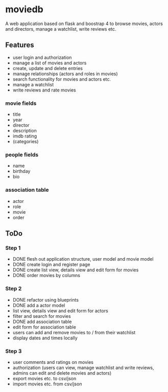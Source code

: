 # moviedb
A web application based on flask and boostrap 4 to browse movies, actors and directors, manage a watchlist, write reviews etc.

## Features
- user login and authorization
- manage a list of movies and actors
- create, update and delete entries
- manage relationships (actors and roles in movies)
- search functionality for movies and actors etc.
- manage a watchlist
- write reviews and rate movies

### movie fields
- title
- year
- director
- description
- imdb rating
- (categories)

### people fields
- name
- birthday
- bio

### association table
- actor
- role
- movie
- order

## ToDo
### Step 1
- DONE flesh out application structure, user model and movie model
- DONE create login and register page
- DONE create list view, details view and edit form for movies
- DONE order movies by columns

### Step 2
- DONE refactor using blueprints
- DONE add a actor model
- list view, details view and edit form for actors
- filter and search for movies
- DONE add association table
- edit form for association table
- users can add and remove movies to / from their watchlist
- display dates and times locally

### Step 3
- user comments and ratings on movies
- authorization (users can view, manage watchlist and write reviews, admins can edit and delete movies and actors)
- export movies etc. to csv/json
- import movies etc. from csv/json
